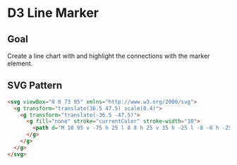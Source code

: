 # D3 Line Marker

<!-- ## [Live Demo]() -->

## Goal

Create a line chart with and highlight the connections with the marker element.

## SVG Pattern

```html
<svg viewBox="0 0 73 95" xmlns="http://www.w3.org/2000/svg">
  <g transform="translate(36.5 47.5) scale(0.4)">
    <g transform="translate(-36.5 -47.5)">
      <g fill="none" stroke="currentColor" stroke-width="10">
        <path d="M 10 95 v -75 h 25 l 8 8 h 25 v 35 h -25 l -8 -8 h -25 m 0 -42 l -3 -3 3 -3 3 3 -3 3z" />
      </g>
    </g>
  </g>
</svg>
```

